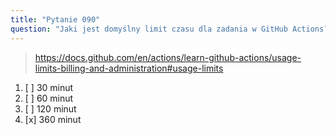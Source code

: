 ```yaml
---
title: "Pytanie 090"
question: "Jaki jest domyślny limit czasu dla zadania w GitHub Actions?"
---
```



> https://docs.github.com/en/actions/learn-github-actions/usage-limits-billing-and-administration#usage-limits
1. [ ] 30 minut
1. [ ] 60 minut
1. [ ] 120 minut
1. [x] 360 minut
